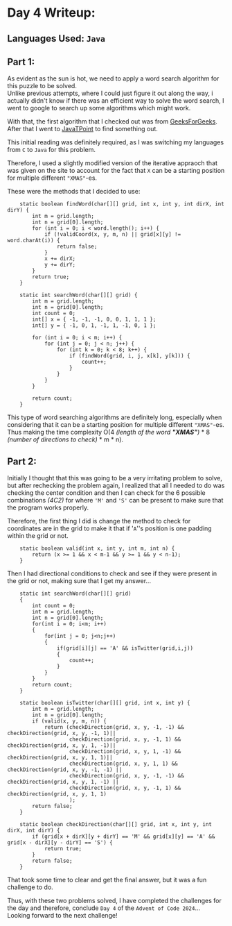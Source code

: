 # Day 4 Writeup:
## Languages Used: `Java`
## Part 1:
As evident as the sun is hot, we need to apply a word search algorithm for this puzzle to be solved.<br>
Unlike previous attempts, where I could just figure it out along the way, i actually didn't know if there was an efficient way to solve the word search, I went to google to search up some algorithms which might work.

With that, the first algorithm that I checked out was from <a href="https://www.geeksforgeeks.org/search-a-word-in-a-2d-grid-of-characters/">GeeksForGeeks</a>. After that I went to <a href="https://www.javatpoint.com/word-search-problem-in-java">JavaTPoint</a> to find something out.

This initial reading was definitely required, as I was switching my languages from `C` to `Java` for this problem.

Therefore, I used a slightly modified version of the iterative appraoch that was given on the site to account for the fact that `X` can be a starting position for multiple different `"XMAS"`-es. 

These were the methods that I decided to use:
```
    static boolean findWord(char[][] grid, int x, int y, int dirX, int dirY) {
        int m = grid.length;
        int n = grid[0].length;
        for (int i = 0; i < word.length(); i++) {
            if (!validCoord(x, y, m, n) || grid[x][y] != word.charAt(i)) {
                return false;
            }
            x += dirX;
            y += dirY;
        }
        return true;
    }
```
```
    static int searchWord(char[][] grid) {
        int m = grid.length;
        int n = grid[0].length;
        int count = 0;
        int[] x = { -1, -1, -1, 0, 0, 1, 1, 1 };
        int[] y = { -1, 0, 1, -1, 1, -1, 0, 1 };

        for (int i = 0; i < m; i++) {
            for (int j = 0; j < n; j++) {
                for (int k = 0; k < 8; k++) {
                    if (findWord(grid, i, j, x[k], y[k])) {
                        count++;
                    }
                }
            }
        }

        return count;
    }
```

This type of word searching algorithms are definitely long, especially when considering that it can be a starting position for multiple different `"XMAS"`-es. Thus making the time complexity O(4 <i>(length of the word <b>"XMAS"</b>)</i> * 8 <i>(number of directions to check)</i> * m * n).

## Part 2:
Initially I thought that this was going to be a very irritating problem to solve, but after rechecking the problem again, I realized that all I needed to do was checking the center condition and then I can check for the 6 possible combinations <i>(4C2)</i> for where `'M'` and `'S'` can be present to make sure that the program works properly.

Therefore, the first thing I did is change the method to check for coordinates are in the grid to make it that if '`A`''s position is one padding within the grid or not.
```
    static boolean valid(int x, int y, int m, int n) {
        return (x >= 1 && x < m-1 && y >= 1 && y < n-1);
    }
```
Then I had directional conditions to check and see if they were present in the grid or not, making sure that I get my answer...
```
    static int searchWord(char[][] grid)
    {
        int count = 0;
        int m = grid.length;
        int n = grid[0].length;
        for(int i = 0; i<m; i++)
        {
            for(int j = 0; j<n;j++)
            {
                if(grid[i][j] == 'A' && isTwitter(grid,i,j))
                {
                    count++;
                }
            }
        }
        return count;
    }
```
```
    static boolean isTwitter(char[][] grid, int x, int y) {
        int m = grid.length;
        int n = grid[0].length;
        if (valid(x, y, m, n)) {
            return (checkDirection(grid, x, y, -1, -1) && checkDirection(grid, x, y, -1, 1)|| 
                    checkDirection(grid, x, y, -1, 1) && checkDirection(grid, x, y, 1, -1)||
                    checkDirection(grid, x, y, 1, -1) && checkDirection(grid, x, y, 1, 1)||
                    checkDirection(grid, x, y, 1, 1) && checkDirection(grid, x, y, -1, -1) ||
                    checkDirection(grid, x, y, -1, -1) && checkDirection(grid, x, y, 1, -1) ||
                    checkDirection(grid, x, y, -1, 1) && checkDirection(grid, x, y, 1, 1)
                    );
        return false;
    }

    static boolean checkDirection(char[][] grid, int x, int y, int dirX, int dirY) {
        if (grid[x + dirX][y + dirY] == 'M' && grid[x][y] == 'A' && grid[x - dirX][y - dirY] == 'S') {
            return true;
        }
        return false;
    }
```

That took some time to clear and get the final answer, but it was a fun challenge to do.

Thus, with these two problems solved, I have completed the challenges for the day and therefore, conclude `Day 4` of the `Advent of Code 2024`...<br>
Looking forward to the next challenge!